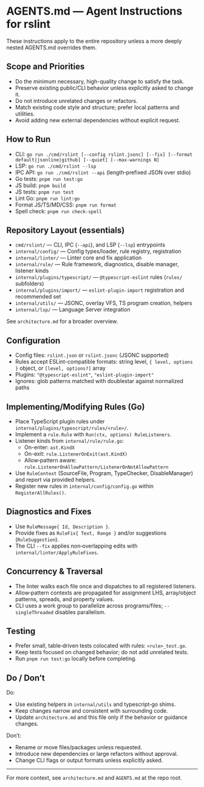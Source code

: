 # AGENTS.md — Agent Instructions for rslint

These instructions apply to the entire repository unless a more deeply nested AGENTS.md overrides them.

## Scope and Priorities

- Do the minimum necessary, high-quality change to satisfy the task.
- Preserve existing public/CLI behavior unless explicitly asked to change it.
- Do not introduce unrelated changes or refactors.
- Match existing code style and structure; prefer local patterns and utilities.
- Avoid adding new external dependencies without explicit request.

## How to Run

- CLI: `go run ./cmd/rslint [--config rslint.jsonc] [--fix] [--format default|jsonline|github] [--quiet] [--max-warnings N]`
- LSP: `go run ./cmd/rslint --lsp`
- IPC API: `go run ./cmd/rslint --api` (length‑prefixed JSON over stdio)
- Go tests: `pnpm run test:go`
- JS build: `pnpm build`
- JS tests: `pnpm run test`
- Lint Go: `pnpm run lint:go`
- Format JS/TS/MD/CSS: `pnpm run format`
- Spell check: `pnpm run check-spell`

## Repository Layout (essentials)

- `cmd/rslint/` — CLI, IPC (`--api`), and LSP (`--lsp`) entrypoints
- `internal/config/` — Config types/loader, rule registry, registration
- `internal/linter/` — Linter core and fix application
- `internal/rule/` — Rule framework, diagnostics, disable manager, listener kinds
- `internal/plugins/typescript/` — `@typescript-eslint` rules (`rules/` subfolders)
- `internal/plugins/import/` — `eslint-plugin-import` registration and recommended set
- `internal/utils/` — JSONC, overlay VFS, TS program creation, helpers
- `internal/lsp/` — Language Server integration

See `architecture.md` for a broader overview.

## Configuration

- Config files: `rslint.json` or `rslint.jsonc` (JSONC supported)
- Rules accept ESLint-compatible formats: string level, `{ level, options }` object, or `[level, options?]` array
- Plugins: `"@typescript-eslint"`, `"eslint-plugin-import"`
- Ignores: glob patterns matched with doublestar against normalized paths

## Implementing/Modifying Rules (Go)

- Place TypeScript plugin rules under `internal/plugins/typescript/rules/<rule>/`.
- Implement a `rule.Rule` with `Run(ctx, options) RuleListeners`.
- Listener kinds from `internal/rule/rule.go`:
  - On-enter: `ast.KindX`
  - On-exit: `rule.ListenerOnExit(ast.KindX)`
  - Allow‑pattern aware: `rule.ListenerOnAllowPattern/ListenerOnNotAllowPattern`
- Use `RuleContext` (SourceFile, Program, TypeChecker, DisableManager) and report via provided helpers.
- Register new rules in `internal/config/config.go` within `RegisterAllRules()`.

## Diagnostics and Fixes

- Use `RuleMessage{ Id, Description }`.
- Provide fixes as `RuleFix{ Text, Range }` and/or suggestions (`RuleSuggestion`).
- The CLI `--fix` applies non‑overlapping edits with `internal/linter/ApplyRuleFixes`.

## Concurrency & Traversal

- The linter walks each file once and dispatches to all registered listeners.
- Allow‑pattern contexts are propagated for assignment LHS, array/object patterns, spreads, and property values.
- CLI uses a work group to parallelize across programs/files; `--singleThreaded` disables parallelism.

## Testing

- Prefer small, table‑driven tests colocated with rules: `<rule>_test.go`.
- Keep tests focused on changed behavior; do not add unrelated tests.
- Run `pnpm run test:go` locally before completing.

## Do / Don’t

Do:

- Use existing helpers in `internal/utils` and typescript‑go shims.
- Keep changes narrow and consistent with surrounding code.
- Update `architecture.md` and this file only if the behavior or guidance changes.

Don’t:

- Rename or move files/packages unless requested.
- Introduce new dependencies or large refactors without approval.
- Change CLI flags or output formats unless explicitly asked.

---

For more context, see `architecture.md` and `AGENTS.md` at the repo root.
